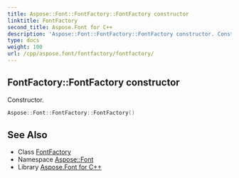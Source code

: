 ```yaml
---
title: Aspose::Font::FontFactory::FontFactory constructor
linktitle: FontFactory
second_title: Aspose.Font for C++
description: 'Aspose::Font::FontFactory::FontFactory constructor. Constructor in C++.'
type: docs
weight: 100
url: /cpp/aspose.font/fontfactory/fontfactory/
---
```

## FontFactory::FontFactory constructor


Constructor.

```cpp
Aspose::Font::FontFactory::FontFactory()
```

## See Also

* Class [FontFactory](../)
* Namespace [Aspose::Font](../../)
* Library [Aspose.Font for C++](../../../)
